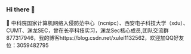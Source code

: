 ### Hi there 👋



🔭 中科院国家计算机网络入侵防范中心（ncnipc）、西安电子科技大学（xdu）、CUMT、渊龙SEC，曾在长亭科技实习，渊龙Sec核心成员,团队交流群877317946，我的博客https://blog.csdn.net/xulei1132562，欢迎加QQ好友位：3059482795
